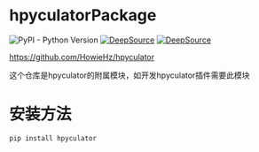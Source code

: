# hpyculatorPackage

![PyPI - Python Version](https://img.shields.io/pypi/pyversions/hpyculator)
[![DeepSource](https://deepsource.io/gh/HowieHz/hpyculatorPackage.svg/?label=active+issues&show_trend=true&token=53S3gt4_SWrxqWlzkJxMuWez)](https://deepsource.io/gh/HowieHz/hpyculatorPackage/?ref=repository-badge)
[![DeepSource](https://deepsource.io/gh/HowieHz/hpyculatorPackage.svg/?label=resolved+issues&show_trend=true&token=53S3gt4_SWrxqWlzkJxMuWez)](https://deepsource.io/gh/HowieHz/hpyculatorPackage/?ref=repository-badge)

https://github.com/HowieHz/hpyculator

这个仓库是hpyculator的附属模块，如开发hpyculator插件需要此模块

# 安装方法

`pip install hpyculator`
